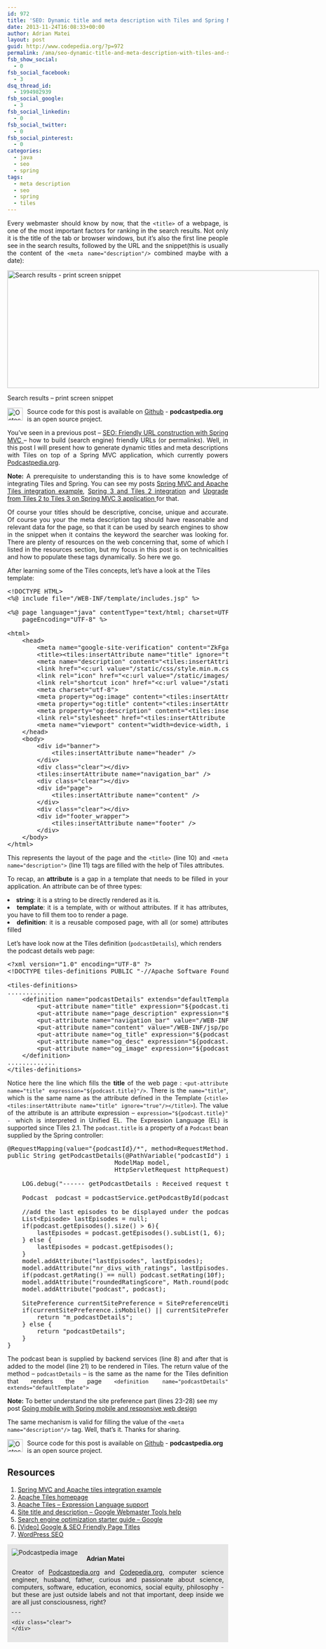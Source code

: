 ```yaml
---
id: 972
title: 'SEO: Dynamic title and meta description with Tiles and Spring MVC'
date: 2013-11-24T16:08:33+00:00
author: Adrian Matei
layout: post
guid: http://www.codepedia.org/?p=972
permalink: /ama/seo-dynamic-title-and-meta-description-with-tiles-and-spring-mvc/
fsb_show_social:
  - 0
fsb_social_facebook:
  - 3
dsq_thread_id:
  - 1994982939
fsb_social_google:
  - 3
fsb_social_linkedin:
  - 0
fsb_social_twitter:
  - 0
fsb_social_pinterest:
  - 0
categories:
  - java
  - seo
  - spring
tags:
  - meta description
  - seo
  - spring
  - tiles
---
```

<p style="text-align: justify;">
  Every webmaster should know by now, that the <code>&lt;title&gt;</code> of a webpage, is one of the most important factors for ranking in the search results. Not only it is the title of the tab or browser windows, but it&#8217;s also the first line people see in the search results, followed by the URL and the snippet(this is usually the content of the <code>&lt;meta name="description"/&gt;</code> combined maybe with a date):
</p>

<div id="attachment_959" style="width: 721px" class="wp-caption alignnone">
  <a href="{{site.url}}/wp-content/uploads/2013/11/search-results-snippet.png"><img class="size-full wp-image-959" src="{{site.url}}/wp-content/uploads/2013/11/search-results-snippet.png" alt="Search results - print screen snippet" width="711" height="268" srcset="{{site.url}}/wp-content/uploads/2013/11/search-results-snippet.png 711w, {{site.url}}/wp-content/uploads/2013/11/search-results-snippet-300x113.png 300w" sizes="(max-width: 711px) 100vw, 711px" /></a>

  <p class="wp-caption-text">
    Search results &#8211; print screen snippet
  </p>
</div>

<p class="note_normal">
  <img style="float: left; width: 35px; height: 29px; margin-right: 10px;" src="{{site.url}}/wp-content/uploads/2015/06/Octocat-smaller.png" alt="Octocat" /> Source code for this post is available on <a href="https://github.com/Codingpedia/podcastpedia">Github</a> - <b>podcastpedia.org</b> is an open source project.
</p>

<p style="text-align: justify;">
  You&#8217;ve seen in a previous post &#8211; <a title="SEO: Friendly URL construction with Spring MVC" href="http://localhost/wordpress/2013/11/09/seo-friendly-url-construction-with-spring-mvc/" target="_blank">SEO: Friendly URL construction with Spring MVC </a> &#8211; how to build (search engine) friendly URLs (or permalinks). Well, in this post I will present how to generate dynamic titles and meta descriptions with Tiles on top of a Spring MVC application, which currently powers <a title="Podcastpedia.org, knowledge to go" href="https://github.com/Codingpedia/podcastpedia" target="_blank">Podcastpedia.org</a>.
</p>

<p style="text-align: justify;">
  <!--more-->
</p>

<p class="note_normal" style="text-align: justify;">
  <strong>Note:</strong> A prerequisite to understanding this is to have some knowledge of integrating Tiles and Spring. You can see my posts <a title="Spring MVC and Apache Tiles integration example" href="http://www.codepedia.org/ama/spring-mvc-and-apache-tiles-integration-example/" target="_blank">Spring MVC and Apache Tiles integration example</a>, <a title="Spring 3 and Tiles 2 integration" href="http://www.codepedia.org/ama/spring-3-and-tiles-2-integration/" target="_blank">Spring 3 and Tiles 2 integration</a> and <a title="Upgrade from Tiles 2 to Tiles 3 on Spring MVC 3 application" href="http://www.codepedia.org/ama/upgrade-from-tiles-2-to-tiles-3-on-spring-mvc-3-application/#more-931" target="_blank">Upgrade from Tiles 2 to Tiles 3 on Spring MVC 3 application </a>for that.
</p>

<p style="text-align: justify;">
  Of course your titles should be descriptive, concise, unique and accurate. Of course you your the meta description tag should have reasonable and relevant data for the page, so that it can be used by search engines to show in the snippet when it contains the keyword the searcher was looking for. There are plenty of resources on the web concerning that, some of which I listed in the resources section, but my focus in this post is on technicalities and how to populate these tags dynamically. So here we go.
</p>

After learning some of the Tiles concepts, let&#8217;s have a look at the Tiles template:

<pre class="lang:default mark:10,11 decode:true" title="Tiles template file ">&lt;!DOCTYPE HTML&gt;
&lt;%@ include file="/WEB-INF/template/includes.jsp" %&gt;

&lt;%@ page language="java" contentType="text/html; charset=UTF-8"
    pageEncoding="UTF-8" %&gt;

&lt;html&gt;
	&lt;head&gt;
		&lt;meta name="google-site-verification" content="ZkFgaVcUEQ5HhjAA8-LOBUfcOY8Fh2PqiBqvM2xcFk0" /&gt;
		&lt;title&gt;&lt;tiles:insertAttribute name="title" ignore="true"/&gt;&lt;/title&gt;
		&lt;meta name="description" content="&lt;tiles:insertAttribute name="page_description" ignore="true"/&gt;"&gt;
		&lt;link href="&lt;c:url value="/static/css/style.min.m.css?v=1.4"/&gt;" rel="stylesheet" type="text/css"/&gt;
		&lt;link rel="icon" href="&lt;c:url value="/static/images/favicon.ico"/&gt;" type="image/x-icon" /&gt;
		&lt;link rel="shortcut icon" href="&lt;c:url value="/static/images/favicon.ico"/&gt;" type="image/x-icon" /&gt;
		&lt;meta charset="utf-8"&gt;
		&lt;meta property="og:image" content="&lt;tiles:insertAttribute name="og_image" ignore="true"/&gt;" /&gt;
		&lt;meta property="og:title" content="&lt;tiles:insertAttribute name="og_title" ignore="true"/&gt;" /&gt;
		&lt;meta property="og:description" content="&lt;tiles:insertAttribute name="og_desc" ignore="true"/&gt;"/&gt;
		&lt;link rel="stylesheet" href="&lt;tiles:insertAttribute name="jquery_ui_css" ignore="true"/&gt;" /&gt;
		&lt;meta name="viewport" content="width=device-width, initial-scale=1.0"&gt;
	&lt;/head&gt;
    &lt;body&gt;
    	&lt;div id="banner"&gt;
			&lt;tiles:insertAttribute name="header" /&gt;
		&lt;/div&gt;
		&lt;div class="clear"&gt;&lt;/div&gt;
		&lt;tiles:insertAttribute name="navigation_bar" /&gt;
		&lt;div class="clear"&gt;&lt;/div&gt;
		&lt;div id="page"&gt;
			&lt;tiles:insertAttribute name="content" /&gt;
		&lt;/div&gt;
		&lt;div class="clear"&gt;&lt;/div&gt;
		&lt;div id="footer_wrapper"&gt;
			&lt;tiles:insertAttribute name="footer" /&gt;
		&lt;/div&gt;
	&lt;/body&gt;
&lt;/html&gt;</pre>

<p style="text-align: justify;">
  This represents the layout of the page and the <code>&lt;title&gt;</code> (line 10) and <code>&lt;meta name="description"&gt;</code> (line 11) tags are filled with the help of Tiles attributes.
</p>

<p style="text-align: justify;">
  To recap, an <b>attribute</b> is a gap in a template that needs to be filled in your application. An attribute can be of three types:
</p>

<li style="text-align: justify;">
  <b>string</b>: it is a string to be directly rendered as it is.
</li>
<li style="text-align: justify;">
  <b>template</b>: it is a template, with or without attributes. If it has attributes, you have to fill them too to render a page.
</li>
<li style="text-align: justify;">
  <b>definition</b>: it is a reusable composed page, with all (or some) attributes filled
</li>

Let&#8217;s have look now at the Tiles definition (`podcastDetails`), which renders the podcast details web page:

<pre class="lang:default mark:7,8 decode:true" title="Tiles configuration file">&lt;?xml version="1.0" encoding="UTF-8" ?&gt;
&lt;!DOCTYPE tiles-definitions PUBLIC "-//Apache Software Foundation//DTD Tiles Configuration 3.0//EN" "http://tiles.apache.org/dtds/tiles-config_3_0.dtd"&gt;

&lt;tiles-definitions&gt;
.............
    &lt;definition name="podcastDetails" extends="defaultTemplate"&gt;
    	&lt;put-attribute name="title" expression="${podcast.title}"/&gt;
 	    &lt;put-attribute name="page_description" expression="${podcast.description}"/&gt;
    	&lt;put-attribute name="navigation_bar" value="/WEB-INF/jsp/navigation_bar/podcast_details_navigation_bar.jsp" /&gt;
    	&lt;put-attribute name="content" value="/WEB-INF/jsp/podcastDetails.jsp"/&gt;
    	&lt;put-attribute name="og_title" expression="${podcast.title}"/&gt;
 	    &lt;put-attribute name="og_desc" expression="${podcast.description}"/&gt;
 	    &lt;put-attribute name="og_image" expression="${podcast.urlOfImageToDisplay}"/&gt;
    &lt;/definition&gt;
.............
&lt;/tiles-definitions&gt;</pre>

<p style="text-align: justify;">
  Notice here the line which fills the <strong>title</strong> of the web page : <code>&lt;put-attribute name="title" expression="${podcast.title}"/&gt;</code>. There is the <code>name="title"</code>, which is the same name as the attribute defined in the Template (<code>&lt;title&gt;&lt;tiles:insertAttribute name="title" ignore="true"/&gt;&lt;/title&gt;</code>). The value of the attribute is an attribute expression &#8211; <code>expression="${podcast.title}" - </code>which is interpreted in Unified EL. The Expression Language (EL) is supported since Tiles 2.1. The <code>podcast.title</code> is a property of a <code>Podcast</code> bean supplied by the Spring controller:
</p>

<pre class="lang:java mark:8,21,27 decode:true" title="Spring controller handling podcast details requests">@RequestMapping(value="{podcastId}/*", method=RequestMethod.GET)
public String getPodcastDetails(@PathVariable("podcastId") int podcastId,
							 ModelMap model,
							 HttpServletRequest httpRequest) throws BusinessException{

	LOG.debug("------ getPodcastDetails : Received request to show details for podcast id "	+ podcastId + " ------");

	Podcast  podcast = podcastService.getPodcastById(podcastId);

	//add the last episodes to be displayed under the podcast metadata
	List&lt;Episode&gt; lastEpisodes = null;
	if(podcast.getEpisodes().size() &gt; 6){
		lastEpisodes = podcast.getEpisodes().subList(1, 6);
	} else {
		lastEpisodes = podcast.getEpisodes();
	}
	model.addAttribute("lastEpisodes", lastEpisodes);
	model.addAttribute("nr_divs_with_ratings", lastEpisodes.size());
	if(podcast.getRating() == null) podcast.setRating(10f);
	model.addAttribute("roundedRatingScore", Math.round(podcast.getRating()));
	model.addAttribute("podcast", podcast);

	SitePreference currentSitePreference = SitePreferenceUtils.getCurrentSitePreference(httpRequest);
	if(currentSitePreference.isMobile() || currentSitePreference.isTablet()){
		return "m_podcastDetails";
	} else {
		return "podcastDetails";
	}
}</pre>

<p style="text-align: justify;">
  The podcast bean is supplied by backend services (line 8) and after that is added to the model (line 21) to be rendered in Tiles. The return value of the method &#8211; <code>podcastDetails</code> &#8211; is the same as the name for the Tiles definition that renders the page <code>&lt;definition name="podcastDetails" extends="defaultTemplate"&gt;</code>
</p>

<p class="note_normal">
  <strong>Note:</strong> To better understand the site preference part (lines 23-28) see my post <a title="Going mobile with Spring mobile and responsive web design" href="http://www.codepedia.org/ama/going-mobile-with-spring-mobile-and-responsive-web-design/" target="_blank">Going mobile with Spring mobile and responsive web design</a>
</p>

<div id="social_logos_small">
  <p>
    The same mechanism is valid for filling the value of the <code>&lt;meta name="description"/&gt;</code> tag. Well, that&#8217;s it. Thanks for sharing.
  </p>

  <p class="note_normal">
    <img style="float: left; width: 35px; height: 29px; margin-right: 10px;" src="{{site.url}}/wp-content/uploads/2015/06/Octocat-smaller.png" alt="Octocat" /> Source code for this post is available on <a href="https://github.com/Codingpedia/podcastpedia">Github</a> - <b>podcastpedia.org</b> is an open source project.
  </p>
</div>

## Resources

  1. <a title="Spring MVC and Apache Tiles integration example" href="http://www.codepedia.org/ama/spring-mvc-and-apache-tiles-integration-example/" target="_blank">Spring MVC and Apache tiles integration example</a>
  2. <a title="Apache Tiles Homepage" href="https://tiles.apache.org/" target="_blank">Apache Tiles homepage</a>
  3. <a title="Expression Language support" href="http://tiles.apache.org/framework/tutorial/advanced/el-support.html" target="_blank">Apache Tiles &#8211; Expression Language support</a>
  4. <a title="Site title and description - Google Webmaster tools help" href="https://support.google.com/webmasters/answer/35624?hl=en&ref_topic=2371375" target="_blank">Site title and description &#8211; Google Webmaster Tools help</a>
  5. <a title="Search engine optimization starter guide - Google" href="https://static.googleusercontent.com/media/www.google.com/en//webmasters/docs/search-engine-optimization-starter-guide.pdf" target="_blank">Search engine optimization starter guide &#8211; Google</a>
  6. <a title="[Video] Google & SEO Friendly Page Titles" href="http://www.seobook.com/video-google-seo-friendly-page-titles" target="_blank">[Video] Google & SEO Friendly Page Titles</a>
  7. <a title="WordPress SEO" href="yoast.com/articles/wordpress-seo/" target="_blank">WordPress SEO</a>

<div id="about_author" style="background-color: #e6e6e6; padding: 10px;">
  <img id="author_portrait" style="float: left; margin-right: 20px;" src="{{site.url}}/images/authors/amacoder.png" alt="Podcastpedia image" />

  <p id="about_author_header">
    <strong>Adrian Matei</strong>
  </p>

  <div id="author_details" style="text-align: justify;">
    Creator of <a title="Podcastpedia.org, knowledge to go" href="https://github.com/Codingpedia/podcastpedia" target="_blank">Podcastpedia.org</a> and <a title="Codingpedia, sharing coding knowledge" href="http://www.codepedia.org" target="_blank">Codepedia.org</a>, computer science engineer, husband, father, curious and passionate about science, computers, software, education, economics, social equity, philosophy - but these are just outside labels and not that important, deep inside we are all just consciousness, right?
  </div>

  <div id="follow_social" style="clear: both;">
    <div id="social_logos">
       <a class="icon-twitter" href="https://twitter.com/CodepediaOrg" target="_blank"> </a> <a class="icon-facebook" href="https://www.facebook.com/codingpedia" target="_blank"> </a> <a class="icon-linkedin" href="https://www.linkedin.com/company/codepediaorg" target="_blank"> </a> <a class="icon-github" href="https://github.com/adrianmatei-me" target="_blank"> </a>
    </div>

    <div class="clear">
    </div>
  </div>
</div>
